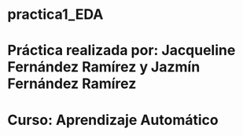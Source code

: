 # practica1_EDA

# Práctica realizada por: Jacqueline Fernández Ramírez y Jazmín Fernández Ramírez
# Curso: Aprendizaje Automático
